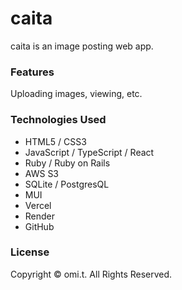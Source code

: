 # caita

caita is an image posting web app.

### Features

Uploading images, viewing, etc.

### Technologies Used

- HTML5 / CSS3
- JavaScript / TypeScript / React
- Ruby / Ruby on Rails
- AWS S3
- SQLite / PostgresQL
- MUI
- Vercel
- Render
- GitHub

### License

Copyright © omi.t. All Rights Reserved.
